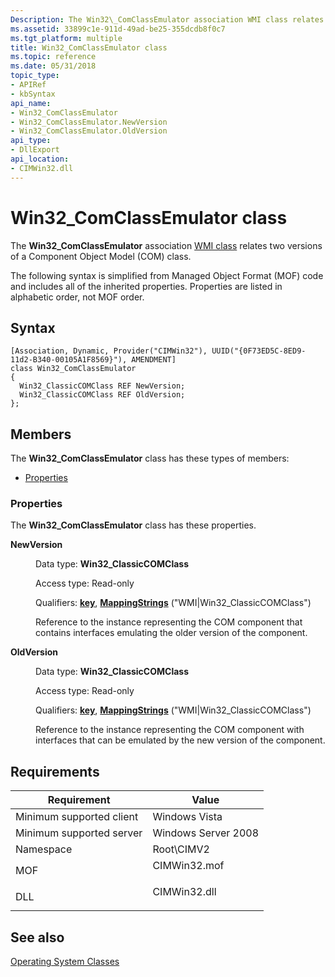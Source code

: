 ```yaml
---
Description: The Win32\_ComClassEmulator association WMI class relates two versions of a Component Object Model (COM) class.
ms.assetid: 33899c1e-911d-49ad-be25-355dcdb8f0c7
ms.tgt_platform: multiple
title: Win32_ComClassEmulator class
ms.topic: reference
ms.date: 05/31/2018
topic_type: 
- APIRef
- kbSyntax
api_name: 
- Win32_ComClassEmulator
- Win32_ComClassEmulator.NewVersion
- Win32_ComClassEmulator.OldVersion
api_type: 
- DllExport
api_location: 
- CIMWin32.dll
---
```


# Win32\_ComClassEmulator class

The **Win32\_ComClassEmulator** association [WMI class](/windows/desktop/WmiSdk/retrieving-a-class) relates two versions of a Component Object Model (COM) class.

The following syntax is simplified from Managed Object Format (MOF) code and includes all of the inherited properties. Properties are listed in alphabetic order, not MOF order.

## Syntax

``` syntax
[Association, Dynamic, Provider("CIMWin32"), UUID("{0F73ED5C-8ED9-11d2-B340-00105A1F8569}"), AMENDMENT]
class Win32_ComClassEmulator
{
  Win32_ClassicCOMClass REF NewVersion;
  Win32_ClassicCOMClass REF OldVersion;
};
```

## Members

The **Win32\_ComClassEmulator** class has these types of members:

-   [Properties](#properties)

### Properties

The **Win32\_ComClassEmulator** class has these properties.

<dl> <dt>

**NewVersion**
</dt> <dd> <dl> <dt>

Data type: **Win32\_ClassicCOMClass**
</dt> <dt>

Access type: Read-only
</dt> <dt>

Qualifiers: [**key**](/windows/desktop/WmiSdk/key-qualifier), [**MappingStrings**](/windows/desktop/WmiSdk/standard-qualifiers) ("WMI\|Win32\_ClassicCOMClass")
</dt> </dl>

Reference to the instance representing the COM component that contains interfaces emulating the older version of the component.

</dd> <dt>

**OldVersion**
</dt> <dd> <dl> <dt>

Data type: **Win32\_ClassicCOMClass**
</dt> <dt>

Access type: Read-only
</dt> <dt>

Qualifiers: [**key**](/windows/desktop/WmiSdk/key-qualifier), [**MappingStrings**](/windows/desktop/WmiSdk/standard-qualifiers) ("WMI\|Win32\_ClassicCOMClass")
</dt> </dl>

Reference to the instance representing the COM component with interfaces that can be emulated by the new version of the component.

</dd> </dl>

## Requirements



| Requirement | Value |
|-------------------------------------|-----------------------------------------------------------------------------------------|
| Minimum supported client<br/> | Windows Vista<br/>                                                                |
| Minimum supported server<br/> | Windows Server 2008<br/>                                                          |
| Namespace<br/>                | Root\\CIMV2<br/>                                                                  |
| MOF<br/>                      | <dl> <dt>CIMWin32.mof</dt> </dl> |
| DLL<br/>                      | <dl> <dt>CIMWin32.dll</dt> </dl> |



## See also

<dl> <dt>

[Operating System Classes](/previous-versions//aa392727(v=vs.85))
</dt> </dl>

 

